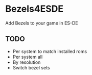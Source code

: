 # Bezels4ESDE
Add Bezels to your game in ES-DE 

## TODO

 * Per system to match installed roms
 * Per system all
 * By resolution
 * Switch bezel sets
